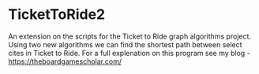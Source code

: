 # TicketToRide2
An extension on the scripts for the Ticket to Ride graph algorithms project. Using two new algorithms we can find the shortest path between select cites in Ticket to Ride.
For a full explenation on this program see my blog - https://theboardgamescholar.com/
